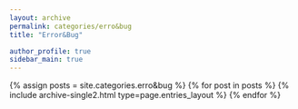 ```yaml
---
layout: archive
permalink: categories/erro&bug
title: "Error&Bug"

author_profile: true
sidebar_main: true
---
```


{% assign posts = site.categories.erro&bug %}
{% for post in posts %} {% include archive-single2.html type=page.entries_layout %} {% endfor %}  